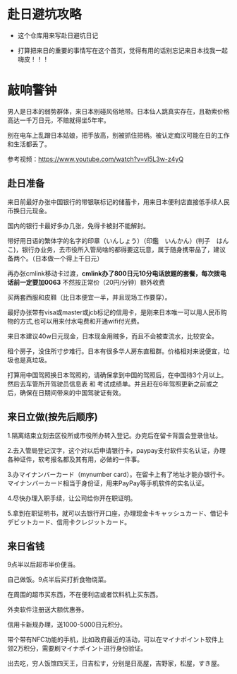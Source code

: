 # 赴日避坑攻略

- 这个仓库用来写赴日避坑日记

- 打算把来日的重要的事情写在这个首页，觉得有用的话别忘记来日本找我一起嗨皮！！！

# 敲响警钟

男人是日本的弱势群体，来日本别碰风俗地带。日本仙人跳真实存在，且勒索价格高达一千万日元，不赔就得坐5年牢。

别在电车上乱蹭日本姑娘，把手放高，别被抓住把柄。被认定痴汉可能在日的工作和生活都丢了。

参考视频：https://www.youtube.com/watch?v=vl5L3w-z4yQ

## 赴日准备

来日前最好办张中国银行的带银联标记的储蓄卡，用来日本便利店直接低手续人民币换日元现金。

国内的银行卡最好多办几张，免得卡被封不能解封。

带好用日语的繁体字的名字的印章（いんしょう）（印鑑　いんかん）(判子　はんこ)，银行办业务，去市役所入管局啥的都得要这玩意，属于随身携带品了，建议备两个。（日本做一个得上千日元）

再办张cmlink移动卡过渡，**cmlink办了800日元10分电话放题的套餐，每次拨电话前一定要加0063** 不然按正常价（20円/分钟）额外收费

买两套西服和皮鞋（比日本便宜一半，并且现场工作要穿）。

最好办张带有visa或master或jcb标记的信用卡，是刚来日本唯一可以用人民币购物的方式,也可以用来付水电费和开通wifi付光费。

来日本建议40w日元现金，日本现金用贼多，而且不会被查流水，比较安全。

租个房子，没住所寸步难行。日本有很多华人房东直租群。价格相对来说便宜，垃圾也是真垃圾。

打算用中国驾照换日本驾照的，请确保拿到中国的驾照后，在中国待3个月以上。然后去车管所开驾驶员信息表 和 考试成绩单。并且赶在6年驾照更新之前或之后，确保在日期间带来的中国驾驶证有效。

## 来日立做(按先后顺序)

1.隔离结束立刻去区役所或市役所办转入登记。办完后在留卡背面会登录住址。

2.去入管局登记汉字，这个对以后申请银行卡，paypay支付软件实名认证，办理各种证件，软考报名都及其有用，必做的一件事。

3.办マイナンバーカード（mynumber card）。在留卡上有了地址才能办银行卡。マイナンバーカード相当于身份证，用来PayPay等手机软件的实名认证。

4.尽快办理入职手续，让公司给你开在职证明。

5.拿到在职证明书，就可以去银行开口座，办理现金卡キャッシュカード、借记卡デビットカード、信用卡クレジットカード。

## 来日省钱

9点半以后超市半价便当。

自己做饭。9点半后买打折食物烧菜。

在周围的超市买东西，不在便利店或者饮料机上买东西。

外卖软件注册送大额优惠券。

信用卡新规办理，送1000-5000日元积分。

带个带有NFC功能的手机，比如政府最近的活动，可以在マイナポイント软件上领2万积分，需要刷マイナポイント进行身份验证。

出去吃，穷人饭馆四天王，日吉松す，分别是日高屋，吉野家，松屋，すき屋。

